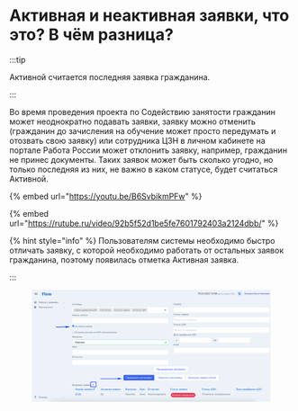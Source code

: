 # Активная и неактивная заявки, что это? В чём разница?

:::tip

Активной считается последняя заявка гражданина.

:::

Во время проведения проекта по Содействию занятости гражданин может неоднократно подавать заявки, заявку можно отменить (гражданин до зачисления на обучение может просто передумать и отозвать свою заявку) или сотрудника ЦЗН в личном кабинете на портале Работа России может отклонить заявку, например, гражданин не принес документы. Таких заявок может быть сколько угодно, но только последняя из них, не важно в каком статусе, будет считаться Активной.

{% embed url="https://youtu.be/B6SvbikmPFw" %}

{% embed url="https://rutube.ru/video/92b5f52d1be5fe7601792403a2124dbb/" %}

{% hint style="info" %}
Пользователям системы необходимо быстро отличать заявку, с которой необходимо работать от остальных заявок гражданина, поэтому появилась отметка Активная заявка.&#x20;

:::

<figure><img src="../.gitbook/assets/image (12).png" alt=""><figcaption></figcaption></figure>
